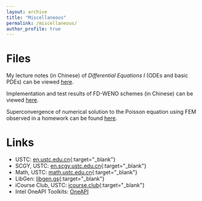 ```yaml
---
layout: archive
title: "Miscellaneous"
permalink: /miscellaneous/
author_profile: true
---
```


Files
===

My lecture notes (in Chinese) of *Differential Equations I* (ODEs and basic PDEs) can be viewed [here](../files/note1.pdf).

Implementation and test results of FD-WENO schemes (in Chinese) can be viewed [here](../files/demo1.pdf).

Superconvergence of numerical solution to the Poisson equation using FEM observed in a homework can be found [here](../files/superconv.pdf).


Links
===

* USTC: [en.ustc.edu.cn](https://en.ustc.edu.cn){:target="_blank"}
* SCGY, USTC: [en.scgy.ustc.edu.cn](https://en.scgy.ustc.edu.cn){:target="_blank"}
* Math, USTC: [math.ustc.edu.cn](http://math.ustc.edu.cn/ENGLISH/list.htm){:target="_blank"}
* LibGen: [libgen.gs](https://libgen.gs){:target="_blank"}
* iCourse Club, USTC: [icourse.club](https://icourse.club){:target="_blank"}
* Intel OneAPI Toolkits: [OneAPI](https://www.intel.com/content/www/us/en/developer/tools/oneapi/toolkits.html)
